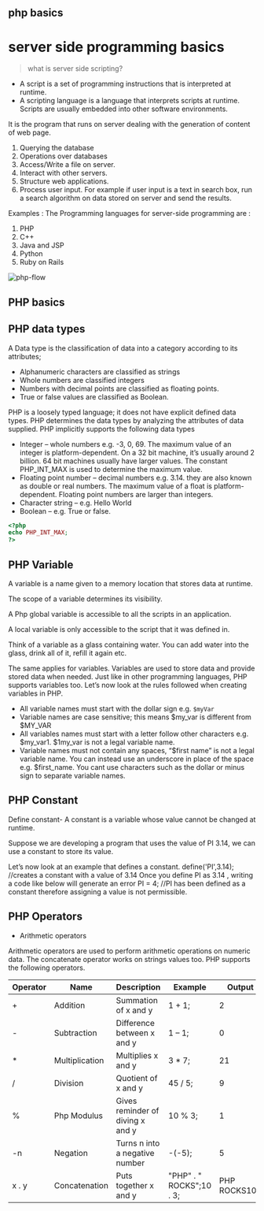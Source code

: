 ## php basics

# server side programming basics

> what is server side scripting?

- A script is a set of programming instructions that is interpreted at runtime.
- A scripting language is a language that interprets scripts at runtime. Scripts are usually embedded into other software environments.

It is the program that runs on server dealing with the generation of content of web page.
1) Querying the database
2) Operations over databases
3) Access/Write a file on server.
4) Interact with other servers.
5) Structure web applications.
6) Process user input. For example if user input is a text in search box, run a search algorithm on data stored on server and send the results.

Examples :
The Programming languages for server-side programming are :
1) PHP
2) C++
3) Java and JSP
4) Python
5) Ruby on Rails

![php-flow](https://www.guru99.com/images/2013/04/php_app_flowchart.jpg)

## PHP basics
## PHP data types
A Data type is the classification of data into a category according to its attributes;

- Alphanumeric characters are classified as strings
- Whole numbers are classified integers
- Numbers with decimal points are classified as floating points.
- True or false values are classified as Boolean.

PHP is a loosely typed language; it does not have explicit defined data types. PHP determines the data types by analyzing the attributes of data supplied. PHP implicitly supports the following data types

- Integer – whole numbers e.g. -3, 0, 69. The maximum value of an integer is platform-dependent. On a 32 bit machine, it’s usually around 2 billion. 64 bit machines usually have larger values. The constant PHP_INT_MAX is used to determine the maximum value.
- Floating point number – decimal numbers e.g. 3.14. they are also known as double or real numbers.  The maximum value of a float is platform-dependent. Floating point numbers are larger than integers.
- Character string – e.g. Hello World
- Boolean – e.g. True or false.

```php
<?php
echo PHP_INT_MAX;
?>
```
## PHP Variable
A variable is a name given to a memory location that stores data at runtime.

The scope of a variable determines its visibility.

A Php global variable is accessible to all the scripts in an application.

A local variable is only accessible to the script that it was defined in.

Think of a variable as a glass containing water. You can add water into the glass, drink all of it, refill it again etc.

The same applies for variables. Variables are used to store data and provide stored data when needed. Just like in other programming languages, PHP supports variables too. Let’s now look at the rules followed when creating variables in PHP.

- All variable names must start with the dollar sign e.g. ` $myVar `
- Variable names are case sensitive; this means $my_var is different from $MY_VAR
- All variables names must start with a letter follow other characters e.g. $my_var1. $1my_var is not a legal variable name.
- Variable names must not contain any spaces, “$first name” is not a legal variable name. You can instead use an underscore in place of the space e.g. $first_name. You cant use characters such as the dollar or minus sign to separate variable names.

## PHP Constant
Define constant- A constant is a variable whose value cannot be changed at runtime.

Suppose we are developing a program that uses the value of PI 3.14, we can use a constant to store its value.

Let’s now look at an example that defines a constant. define('PI',3.14); //creates a constant with a value of 3.14 Once you define PI as 3.14 , writing a code like below will generate an error PI = 4; //PI has been defined as a constant therefore assigning a value is not permissible.

## PHP Operators
- Arithmetic operators

Arithmetic operators are used to perform arithmetic operations on numeric data. The concatenate operator works on strings values too. PHP supports the following operators.

| Operator | Name           | Description                      | Example                  | Output       |
|----------|----------------|----------------------------------|--------------------------|--------------|
| +        | Addition       | Summation of x and y             | 1 + 1;                   | 2            |
| -        | Subtraction    | Difference between x and y       | 1 – 1;                   | 0            |
| *        | Multiplication | Multiplies x and y               | 3 * 7;                   | 21           |
| /        | Division       | Quotient of x and y              | 45 / 5;                  | 9            |
| %        | Php Modulus    | Gives reminder of diving x and y | 10 % 3;                  | 1            |
| -n       | Negation       | Turns n into a negative number   | -(-5);                   | 5            |
| x . y    | Concatenation  | Puts together x and y            | "PHP" . " ROCKS";10 . 3; | PHP ROCKS103 |









